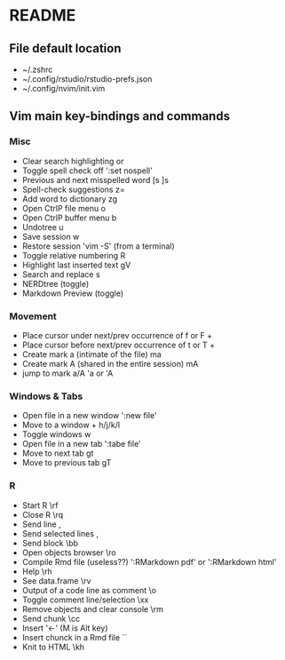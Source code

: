 # README 

## File default location 

- ~/.zshrc
- ~/.config/rstudio/rstudio-prefs.json
- ~/.config/nvim/init.vim

## Vim main key-bindings and commands

### Misc

- Clear search highlighting            <C-l> or <space><space>
- Toggle spell check off               ':set nospell'
- Previous and next misspelled word    [s ]s
- Spell-check suggestions              z=
- Add word to dictionary               zg
- Open CtrlP file menu                 <space>o
- Open CtrlP buffer menu               <space>b
- Undotree                             <space>u
- Save session                         <space>w
- Restore session                      'vim -S' (from a terminal)
- Toggle relative numbering            <space>R
- Highlight last inserted text         gV
- Search and replace                   <space>s
- NERDtree (toggle)                    <C-n>
- Markdown Preview (toggle)            <C-p>

### Movement

- Place cursor under next/prev occurrence of <chr>    f or F + <chr>
- Place cursor before next/prev occurrence of <chr>   t or T + <chr>
- Create mark a (intimate of the file)                ma
- Create mark A (shared in the entire session)        mA
- jump to mark a/A                                    'a or 'A

### Windows & Tabs

- Open file in a new window            ':new file'
- Move to a window                     <C-w> + h/j/k/l
- Toggle windows                       <space>w
- Open file in a new tab               ':tabe file'
- Move to next tab                     gt
- Move to previous tab                 gT

### R

- Start R                              \rf
- Close R                              \rq
- Send line                            ,
- Send selected lines                  ,
- Send block                           \bb
- Open objects browser                 \ro
- Compile Rmd file (useless??)         ':RMarkdown pdf' or ':RMarkdown html'
- Help                                 \rh
- See data.frame                       \rv
- Output of a code line as comment     \o
- Toggle comment line/selection        \xx
- Remove objects and clear console     \rm
- Send chunk                           \cc
- Insert '<-'                          <M--> (M is Alt key)
- Insert chunck in a Rmd file          ``
- Knit to HTML                         \kh

